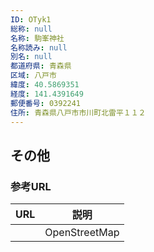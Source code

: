 ```yaml
---
ID: OTyk1
総称: null
名称: 駒峯神社
名称読み: null
別名: null
都道府県: 青森県
区域: 八戸市
緯度: 40.5869351
経度: 141.4391649
郵便番号: 0392241
住所: 青森県八戸市市川町北雷平１１２
---
```


## その他

### 参考URL

| URL | 説明          |
| --- | ------------- |
|     | OpenStreetMap |
